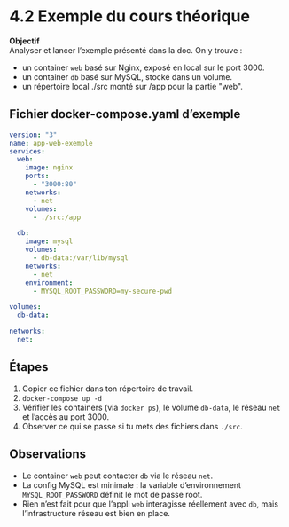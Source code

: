 # 4.2 Exemple du cours théorique

**Objectif**  
Analyser et lancer l’exemple présenté dans la doc. On y trouve :

- un container `web` basé sur Nginx, exposé en local sur le port 3000.
- un container `db` basé sur MySQL, stocké dans un volume.
- un répertoire local ./src monté sur /app pour la partie "web".

## Fichier docker-compose.yaml d’exemple

```yaml
version: "3"
name: app-web-exemple
services:
  web:
    image: nginx
    ports:
      - "3000:80"
    networks:
      - net
    volumes:
      - ./src:/app

  db:
    image: mysql
    volumes:
      - db-data:/var/lib/mysql
    networks:
      - net
    environment:
      - MYSQL_ROOT_PASSWORD=my-secure-pwd

volumes:
  db-data:

networks:
  net:
```

## Étapes

1. Copier ce fichier dans ton répertoire de travail.
2. `docker-compose up -d`
3. Vérifier les containers (via `docker ps`), le volume `db-data`, le réseau `net` et l’accès au port 3000.
4. Observer ce qui se passe si tu mets des fichiers dans `./src`.

## Observations

- Le container `web` peut contacter `db` via le réseau `net`.
- La config MySQL est minimale : la variable d’environnement `MYSQL_ROOT_PASSWORD` définit le mot de passe root.
- Rien n’est fait pour que l’appli `web` interagisse réellement avec `db`, mais l’infrastructure réseau est bien en place.
